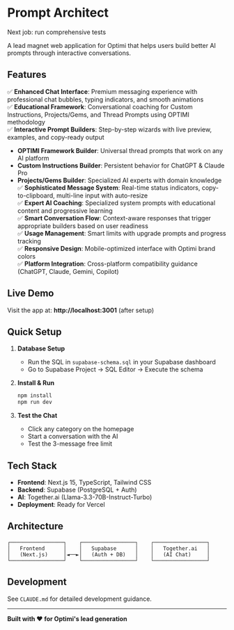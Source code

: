 # Prompt Architect

Next job: run comprehensive tests

A lead magnet web application for Optimi that helps users build better AI prompts through interactive conversations.

## Features

✅ **Enhanced Chat Interface**: Premium messaging experience with professional chat bubbles, typing indicators, and smooth animations  
✅ **Educational Framework**: Conversational coaching for Custom Instructions, Projects/Gems, and Thread Prompts using OPTIMI methodology  
✅ **Interactive Prompt Builders**: Step-by-step wizards with live preview, examples, and copy-ready output  
   - **OPTIMI Framework Builder**: Universal thread prompts that work on any AI platform
   - **Custom Instructions Builder**: Persistent behavior for ChatGPT & Claude Pro  
   - **Projects/Gems Builder**: Specialized AI experts with domain knowledge
✅ **Sophisticated Message System**: Real-time status indicators, copy-to-clipboard, multi-line input with auto-resize  
✅ **Expert AI Coaching**: Specialized system prompts with educational content and progressive learning  
✅ **Smart Conversation Flow**: Context-aware responses that trigger appropriate builders based on user readiness  
✅ **Usage Management**: Smart limits with upgrade prompts and progress tracking  
✅ **Responsive Design**: Mobile-optimized interface with Optimi brand colors  
✅ **Platform Integration**: Cross-platform compatibility guidance (ChatGPT, Claude, Gemini, Copilot)  

## Live Demo

Visit the app at: **http://localhost:3001** (after setup)

## Quick Setup

1. **Database Setup**
   - Run the SQL in `supabase-schema.sql` in your Supabase dashboard
   - Go to Supabase Project → SQL Editor → Execute the schema

2. **Install & Run**
   ```bash
   npm install
   npm run dev
   ```

3. **Test the Chat**
   - Click any category on the homepage
   - Start a conversation with the AI
   - Test the 3-message free limit

## Tech Stack

- **Frontend**: Next.js 15, TypeScript, Tailwind CSS
- **Backend**: Supabase (PostgreSQL + Auth)
- **AI**: Together.ai (Llama-3.3-70B-Instruct-Turbo)
- **Deployment**: Ready for Vercel

## Architecture

```
┌─────────────────┐    ┌─────────────────┐    ┌─────────────────┐
│   Frontend      │    │   Supabase      │    │   Together.ai   │
│   (Next.js)     │◄──►│   (Auth + DB)   │    │   (AI Chat)     │
└─────────────────┘    └─────────────────┘    └─────────────────┘
```

## Development

See `CLAUDE.md` for detailed development guidance.

---

**Built with ❤️ for Optimi's lead generation**
